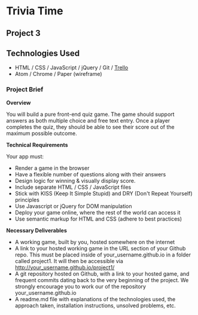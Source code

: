 # Trivia Time
## Project 3

## Technologies Used
* HTML / CSS / JavaScript / jQuery / Git / [Trello](https://trello.com/b/JQ8Xr2lU/project-3-quiz)
* Atom / Chrome / Paper (wireframe)

### Project Brief
__Overview__

You will build a pure front-end quiz game. The game should support answers as both multiple choice and free text entry. Once a player completes the quiz, they should be able to see their score out of the maximum possible outcome.

__Technical Requirements__

Your app must:
* Render a game in the browser
* Have a flexible number of questions along with their answers
* Design logic for winning & visually display score.
* Include separate HTML / CSS / JavaScript files
* Stick with KISS (Keep It Simple Stupid) and DRY (Don't Repeat Yourself) principles
* Use Javascript or jQuery for DOM manipulation
* Deploy your game online, where the rest of the world can access it
* Use semantic markup for HTML and CSS (adhere to best practices)

__Necessary Deliverables__

* A working game, built by you, hosted somewhere on the internet
* A link to your hosted working game in the URL section of your Github repo. This must be placed inside of your_username.github.io in a folder called project1. It will then be accessible via http://your_username.github.io/project1/
* A git repository hosted on Github, with a link to your hosted game, and frequent commits dating back to the very beginning of the project. We strongly encourage you to work our of the repository your_username.github.io
* A readme.md file with explanations of the technologies used, the approach taken, installation instructions, unsolved problems, etc.
